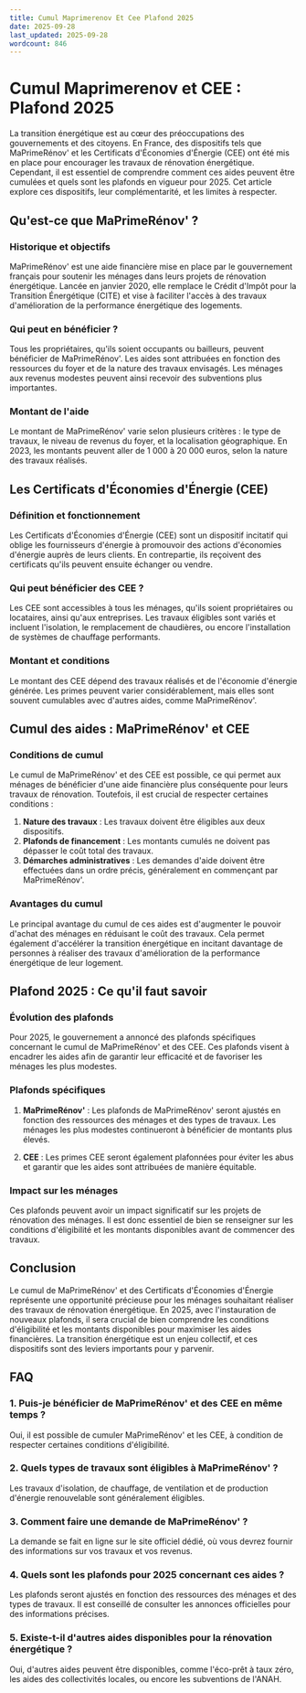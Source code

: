 ```yaml
---
title: Cumul Maprimerenov Et Cee Plafond 2025
date: 2025-09-28
last_updated: 2025-09-28
wordcount: 846
---
```


# Cumul Maprimerenov et CEE : Plafond 2025

La transition énergétique est au cœur des préoccupations des gouvernements et des citoyens. En France, des dispositifs tels que MaPrimeRénov' et les Certificats d'Économies d'Énergie (CEE) ont été mis en place pour encourager les travaux de rénovation énergétique. Cependant, il est essentiel de comprendre comment ces aides peuvent être cumulées et quels sont les plafonds en vigueur pour 2025. Cet article explore ces dispositifs, leur complémentarité, et les limites à respecter.

## Qu'est-ce que MaPrimeRénov' ?

### Historique et objectifs

MaPrimeRénov' est une aide financière mise en place par le gouvernement français pour soutenir les ménages dans leurs projets de rénovation énergétique. Lancée en janvier 2020, elle remplace le Crédit d'Impôt pour la Transition Énergétique (CITE) et vise à faciliter l'accès à des travaux d'amélioration de la performance énergétique des logements.

### Qui peut en bénéficier ?

Tous les propriétaires, qu'ils soient occupants ou bailleurs, peuvent bénéficier de MaPrimeRénov'. Les aides sont attribuées en fonction des ressources du foyer et de la nature des travaux envisagés. Les ménages aux revenus modestes peuvent ainsi recevoir des subventions plus importantes.

### Montant de l'aide

Le montant de MaPrimeRénov' varie selon plusieurs critères : le type de travaux, le niveau de revenus du foyer, et la localisation géographique. En 2023, les montants peuvent aller de 1 000 à 20 000 euros, selon la nature des travaux réalisés.

## Les Certificats d'Économies d'Énergie (CEE)

### Définition et fonctionnement

Les Certificats d'Économies d'Énergie (CEE) sont un dispositif incitatif qui oblige les fournisseurs d'énergie à promouvoir des actions d'économies d'énergie auprès de leurs clients. En contrepartie, ils reçoivent des certificats qu'ils peuvent ensuite échanger ou vendre.

### Qui peut bénéficier des CEE ?

Les CEE sont accessibles à tous les ménages, qu'ils soient propriétaires ou locataires, ainsi qu'aux entreprises. Les travaux éligibles sont variés et incluent l'isolation, le remplacement de chaudières, ou encore l'installation de systèmes de chauffage performants.

### Montant et conditions

Le montant des CEE dépend des travaux réalisés et de l'économie d'énergie générée. Les primes peuvent varier considérablement, mais elles sont souvent cumulables avec d'autres aides, comme MaPrimeRénov'.

## Cumul des aides : MaPrimeRénov' et CEE

### Conditions de cumul

Le cumul de MaPrimeRénov' et des CEE est possible, ce qui permet aux ménages de bénéficier d'une aide financière plus conséquente pour leurs travaux de rénovation. Toutefois, il est crucial de respecter certaines conditions :

1. **Nature des travaux** : Les travaux doivent être éligibles aux deux dispositifs.
2. **Plafonds de financement** : Les montants cumulés ne doivent pas dépasser le coût total des travaux.
3. **Démarches administratives** : Les demandes d'aide doivent être effectuées dans un ordre précis, généralement en commençant par MaPrimeRénov'.

### Avantages du cumul

Le principal avantage du cumul de ces aides est d'augmenter le pouvoir d'achat des ménages en réduisant le coût des travaux. Cela permet également d'accélérer la transition énergétique en incitant davantage de personnes à réaliser des travaux d'amélioration de la performance énergétique de leur logement.

## Plafond 2025 : Ce qu'il faut savoir

### Évolution des plafonds

Pour 2025, le gouvernement a annoncé des plafonds spécifiques concernant le cumul de MaPrimeRénov' et des CEE. Ces plafonds visent à encadrer les aides afin de garantir leur efficacité et de favoriser les ménages les plus modestes.

### Plafonds spécifiques

1. **MaPrimeRénov'** : Les plafonds de MaPrimeRénov' seront ajustés en fonction des ressources des ménages et des types de travaux. Les ménages les plus modestes continueront à bénéficier de montants plus élevés.
   
2. **CEE** : Les primes CEE seront également plafonnées pour éviter les abus et garantir que les aides sont attribuées de manière équitable.

### Impact sur les ménages

Ces plafonds peuvent avoir un impact significatif sur les projets de rénovation des ménages. Il est donc essentiel de bien se renseigner sur les conditions d'éligibilité et les montants disponibles avant de commencer des travaux.

## Conclusion

Le cumul de MaPrimeRénov' et des Certificats d'Économies d'Énergie représente une opportunité précieuse pour les ménages souhaitant réaliser des travaux de rénovation énergétique. En 2025, avec l'instauration de nouveaux plafonds, il sera crucial de bien comprendre les conditions d'éligibilité et les montants disponibles pour maximiser les aides financières. La transition énergétique est un enjeu collectif, et ces dispositifs sont des leviers importants pour y parvenir.

## FAQ

### 1. Puis-je bénéficier de MaPrimeRénov' et des CEE en même temps ?

Oui, il est possible de cumuler MaPrimeRénov' et les CEE, à condition de respecter certaines conditions d'éligibilité.

### 2. Quels types de travaux sont éligibles à MaPrimeRénov' ?

Les travaux d'isolation, de chauffage, de ventilation et de production d'énergie renouvelable sont généralement éligibles.

### 3. Comment faire une demande de MaPrimeRénov' ?

La demande se fait en ligne sur le site officiel dédié, où vous devrez fournir des informations sur vos travaux et vos revenus.

### 4. Quels sont les plafonds pour 2025 concernant ces aides ?

Les plafonds seront ajustés en fonction des ressources des ménages et des types de travaux. Il est conseillé de consulter les annonces officielles pour des informations précises.

### 5. Existe-t-il d'autres aides disponibles pour la rénovation énergétique ?

Oui, d'autres aides peuvent être disponibles, comme l'éco-prêt à taux zéro, les aides des collectivités locales, ou encore les subventions de l'ANAH.